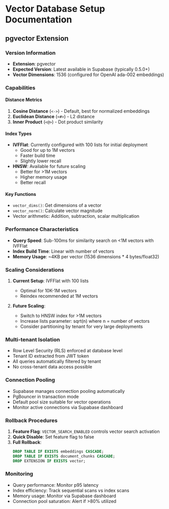 # Vector Database Setup Documentation

## pgvector Extension

### Version Information
- **Extension**: pgvector
- **Expected Version**: Latest available in Supabase (typically 0.5.0+)
- **Vector Dimensions**: 1536 (configured for OpenAI ada-002 embeddings)

### Capabilities

#### Distance Metrics
1. **Cosine Distance** (`<->`) - Default, best for normalized embeddings
2. **Euclidean Distance** (`<#>`) - L2 distance
3. **Inner Product** (`<@>`) - Dot product similarity

#### Index Types
- **IVFFlat**: Currently configured with 100 lists for initial deployment
  - Good for up to 1M vectors
  - Faster build time
  - Slightly lower recall
- **HNSW**: Available for future scaling
  - Better for >1M vectors
  - Higher memory usage
  - Better recall

#### Key Functions
- `vector_dims()`: Get dimensions of a vector
- `vector_norm()`: Calculate vector magnitude
- Vector arithmetic: Addition, subtraction, scalar multiplication

### Performance Characteristics
- **Query Speed**: Sub-100ms for similarity search on <1M vectors with IVFFlat
- **Index Build Time**: Linear with number of vectors
- **Memory Usage**: ~4KB per vector (1536 dimensions * 4 bytes/float32)

### Scaling Considerations
1. **Current Setup**: IVFFlat with 100 lists
   - Optimal for 10K-1M vectors
   - Reindex recommended at 1M vectors

2. **Future Scaling**:
   - Switch to HNSW index for >1M vectors
   - Increase lists parameter: sqrt(n) where n = number of vectors
   - Consider partitioning by tenant for very large deployments

### Multi-tenant Isolation
- Row Level Security (RLS) enforced at database level
- Tenant ID extracted from JWT token
- All queries automatically filtered by tenant
- No cross-tenant data access possible

### Connection Pooling
- Supabase manages connection pooling automatically
- PgBouncer in transaction mode
- Default pool size suitable for vector operations
- Monitor active connections via Supabase dashboard

### Rollback Procedures
1. **Feature Flag**: `VECTOR_SEARCH_ENABLED` controls vector search activation
2. **Quick Disable**: Set feature flag to false
3. **Full Rollback**: 
   ```sql
   DROP TABLE IF EXISTS embeddings CASCADE;
   DROP TABLE IF EXISTS document_chunks CASCADE;
   DROP EXTENSION IF EXISTS vector;
   ```

### Monitoring
- Query performance: Monitor p95 latency
- Index efficiency: Track sequential scans vs index scans
- Memory usage: Monitor via Supabase dashboard
- Connection pool saturation: Alert if >80% utilized